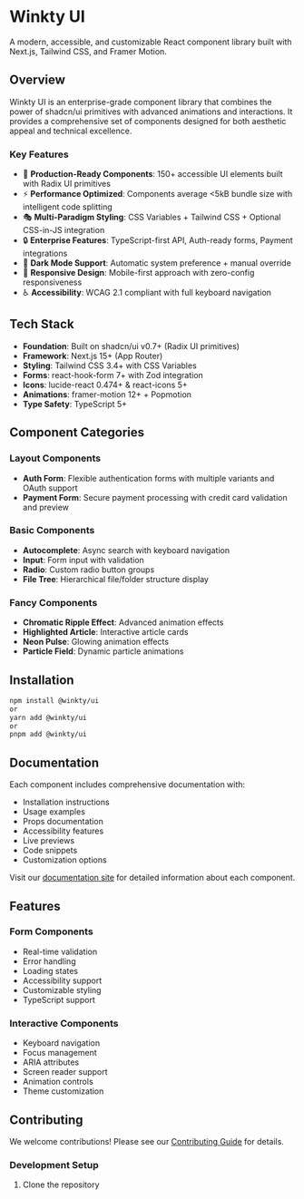 # Winkty UI

A modern, accessible, and customizable React component library built with Next.js, Tailwind CSS, and Framer Motion.

## Overview

Winkty UI is an enterprise-grade component library that combines the power of shadcn/ui primitives with advanced animations and interactions. It provides a comprehensive set of components designed for both aesthetic appeal and technical excellence.

### Key Features

- 🎨 **Production-Ready Components**: 150+ accessible UI elements built with Radix UI primitives
- ⚡ **Performance Optimized**: Components average <5kB bundle size with intelligent code splitting
- 🎭 **Multi-Paradigm Styling**: CSS Variables + Tailwind CSS + Optional CSS-in-JS integration
- 🔒 **Enterprise Features**: TypeScript-first API, Auth-ready forms, Payment integrations
- 🌙 **Dark Mode Support**: Automatic system preference + manual override
- 📱 **Responsive Design**: Mobile-first approach with zero-config responsiveness
- ♿ **Accessibility**: WCAG 2.1 compliant with full keyboard navigation

## Tech Stack

- **Foundation**: Built on shadcn/ui v0.7+ (Radix UI primitives)
- **Framework**: Next.js 15+ (App Router)
- **Styling**: Tailwind CSS 3.4+ with CSS Variables
- **Forms**: react-hook-form 7+ with Zod integration
- **Icons**: lucide-react 0.474+ & react-icons 5+
- **Animations**: framer-motion 12+ + Popmotion
- **Type Safety**: TypeScript 5+

## Component Categories

### Layout Components
- **Auth Form**: Flexible authentication forms with multiple variants and OAuth support
- **Payment Form**: Secure payment processing with credit card validation and preview

### Basic Components
- **Autocomplete**: Async search with keyboard navigation
- **Input**: Form input with validation
- **Radio**: Custom radio button groups
- **File Tree**: Hierarchical file/folder structure display

### Fancy Components
- **Chromatic Ripple Effect**: Advanced animation effects
- **Highlighted Article**: Interactive article cards
- **Neon Pulse**: Glowing animation effects
- **Particle Field**: Dynamic particle animations

## Installation
```bash
npm install @winkty/ui
or
yarn add @winkty/ui
or
pnpm add @winkty/ui
```


## Documentation

Each component includes comprehensive documentation with:

- Installation instructions
- Usage examples
- Props documentation
- Accessibility features
- Live previews
- Code snippets
- Customization options

Visit our [documentation site](https://your-docs-site.com) for detailed information about each component.

## Features

### Form Components
- Real-time validation
- Error handling
- Loading states
- Accessibility support
- Customizable styling
- TypeScript support

### Interactive Components
- Keyboard navigation
- Focus management
- ARIA attributes
- Screen reader support
- Animation controls
- Theme customization

## Contributing

We welcome contributions! Please see our [Contributing Guide](CONTRIBUTING.md) for details.

### Development Setup

1. Clone the repository